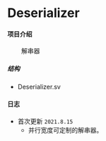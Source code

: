 # Deserializer

#### 项目介绍
&#160; &#160; &#160; &#160; 解串器

##### 结构

- Deserializer.sv

#### 日志

* 首次更新 `2021.8.15`
    * 并行宽度可定制的解串器。